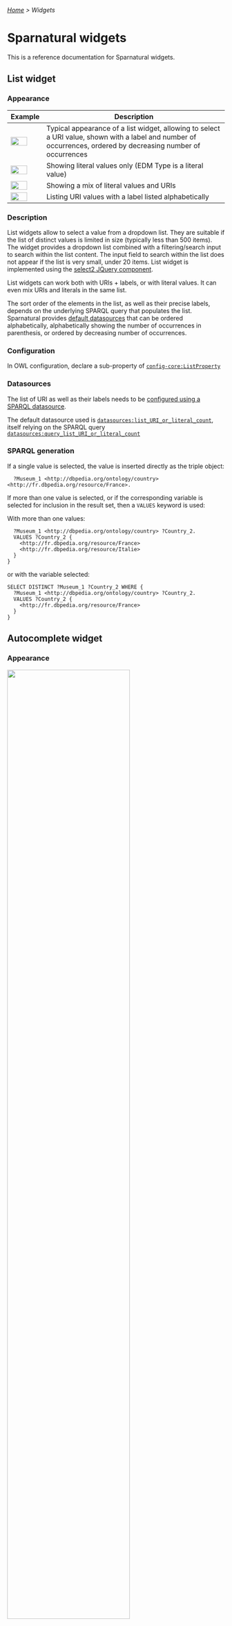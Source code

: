 _[Home](index.html) > Widgets_

# Sparnatural widgets

This is a reference documentation for Sparnatural widgets.

## List widget

### Appearance

|  Example  | Description |
| -----   | ----------- |
| <img src=" https://raw.githubusercontent.com/sparna-git/Sparnatural/master/docs/assets/images/widgets/list-widget-basic.png" width="75%" /> | Typical appearance of a list widget, allowing to select a URI value, shown with a label and number of occurrences, ordered by decreasing number of occurrences |
| <img src="https://raw.githubusercontent.com/sparna-git/Sparnatural/master/docs/assets/images/widgets/list-widget-literals.png" width="75%" /> | Showing literal values only (EDM Type is a literal value) |
| <img src="https://raw.githubusercontent.com/sparna-git/Sparnatural/master/docs/assets/images/widgets/list-widget-mix-literal-URIs.png" width="75%" /> | Showing a mix of literal values and URIs |
| <img src="https://raw.githubusercontent.com/sparna-git/Sparnatural/master/docs/assets/images/widgets/list-widget-literals.png" width="75%" /> | Listing URI values with a label listed alphabetically |


### Description

List widgets allow to select a value from a dropdown list. They are suitable if the list of distinct values is limited in size (typically less than 500 items). The widget provides a dropdown list combined with a filtering/search input to search within the list content. The input field to search within the list does not appear if the list is very small, under 20 items.
List widget is implemented using the [select2 JQuery component](https://select2.org/).

List widgets can work both with URIs + labels, or with literal values. It can even mix URIs and literals in the same list.

The sort order of the elements in the list, as well as their precise labels, depends on the underlying SPARQL query that populates the list. Sparnatural provides [default datasources](http://docs.sparnatural.eu/OWL-based-configuration-datasources.html#preconfigured-datasources-for-a-listproperty) that can be ordered alphabetically, alphabetically showing the number of occurrences in parenthesis, or ordered by decreasing number of occurrences.

### Configuration

In OWL configuration, declare a sub-property of [`config-core:ListProperty`](http://data.sparna.fr/ontologies/sparnatural-config-core#ListProperty)

### Datasources

The list of URI as well as their labels needs to be [configured using a SPARQL datasource](http://docs.sparnatural.eu/OWL-based-configuration-datasources.html#preconfigured-datasources-for-a-listproperty).

The default datasource used is [`datasources:list_URI_or_literal_count`](http://data.sparna.fr/ontologies/sparnatural-config-datasources#list_URI_or_literal_count), itself relying on the SPARQL query [`datasources:query_list_URI_or_literal_count`](http://data.sparna.fr/ontologies/sparnatural-config-datasources#query_list_URI_or_literal_count)

### SPARQL generation

If a single value is selected, the value is inserted directly as the triple object:

```sparql
  ?Museum_1 <http://dbpedia.org/ontology/country> <http://fr.dbpedia.org/resource/France>.
```

If more than one value is selected, or if the corresponding variable is selected for inclusion in the result set, then a `VALUES` keyword is used:

With more than one values:

```sparql
  ?Museum_1 <http://dbpedia.org/ontology/country> ?Country_2.
  VALUES ?Country_2 {
    <http://fr.dbpedia.org/resource/France>
    <http://fr.dbpedia.org/resource/Italie>
  }
}
```

or with the variable selected:

```sparql
SELECT DISTINCT ?Museum_1 ?Country_2 WHERE {
  ?Museum_1 <http://dbpedia.org/ontology/country> ?Country_2.
  VALUES ?Country_2 {
    <http://fr.dbpedia.org/resource/France>
  }
}
```

## Autocomplete widget

### Appearance

<img src=" https://raw.githubusercontent.com/sparna-git/Sparnatural/master/docs/assets/images/widgets/autocomplete-widget.png" width="75%" />

### Description

The autocomplete widget allows to select a URI by typing a few letters, and selecting a value from a list of proposals. The search is triggered when 3 characters at least have been entered. The search is done on one or more properties configured in the widget datasource (it can be configured to search on preferred label as well as synonyms, acronyms, identifiers, etc.).
Autocompletion also works for searching on literal values.
Autocomplete widget is implemented based on [easyautocomplete library](https://github.com/pawelczak/EasyAutocomplete).

### Configuration

In OWL configuration, declare a sub-property of [`config-core:AutocompleteProperty`](http://data.sparna.fr/ontologies/sparnatural-config-core#AutocompleteProperty)

### Datasources

The list of proposals displayed to the user needs to be [configured using a SPARQL datasource](http://docs.sparnatural.eu/OWL-based-configuration-datasources.html#preconfigured-datasources-for-an-autocompleteproperty).
The default datasource used is [`datasources:search_URI_contains`](http://data.sparna.fr/ontologies/sparnatural-config-datasources#search_URI_contains), itself relying on the SPARQL query [`datasources:query_search_URI_contains`](http://data.sparna.fr/ontologies/sparnatural-config-datasources#query_search_URI_contains). If the range is a literal, the default datasource is [`datasources:search_literal_contains`](http://data.sparna.fr/ontologies/sparnatural-config-datasources#search_literal_contains), itself relying on the SPARQL query [`datasources:query_search_literal_contains`](http://data.sparna.fr/ontologies/sparnatural-config-datasources#query_search_literal_contains)

### SPARQL clause

The SPARQL query generation logic is identical to the ListWidget (see above).

## Tree widget

### Appearance



### Description
### Configuration
### Datasources
### SPARQL clause


## String search widget

### Appearance
### Description
### Configuration
### Datasources
### SPARQL clause


## Date range widget

### Appearance
### Description
### Configuration
### Datasources
### SPARQL clause


## Year range widget

### Appearance
### Description
### Configuration
### Datasources
### SPARQL clause


## Boolean widget

### Appearance
### Description
### Configuration
### Datasources
### SPARQL clause


## Map widget

### Appearance
### Description
### Configuration
### Datasources
### SPARQL clause


## No selection widget

### Appearance
### Description
### Configuration
### Datasources
### SPARQL clause
